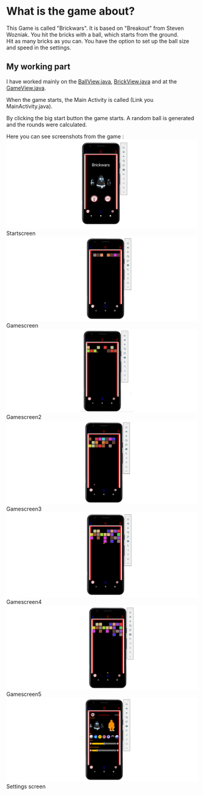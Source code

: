 
# What is the game about?  
  
This Game is called "Brickwars". It is based on "Breakout" from Steven Wozniak. You hit the bricks with a ball, which starts from the ground.   
Hit as many bricks as you can. You have the option to set up the ball size and speed in the settings.  

## My working part 
  
I have worked mainly on the [BallView.java](https://github.com/naqibfaizy92/Projekt-C-Brickwars/blob/master/app/src/main/java/projektc/projektc/projektc/BallView.java), [BrickView.java](https://github.com/naqibfaizy92/Projekt-C-Brickwars/blob/master/app/src/main/java/projektc/projektc/projektc/BrickView.java) and at the [GameView.java](https://github.com/naqibfaizy92/Projekt-C-Brickwars/blob/master/app/src/main/java/projektc/projektc/projektc/GameView.java).
  
When the game starts, the Main Activity is called (Link you MainActivity.java).  
  
By clicking the big start button the game starts. A random ball is generated and the rounds were calculated.  

Here you can see screenshots from the game :
![Start screen](https://github.com/naqibfaizy92/Projekt-C-Brickwars/blob/master/screenshots/Bild1.png?raw=true)
Startscreen
![Game screen](https://github.com/naqibfaizy92/Projekt-C-Brickwars/blob/master/screenshots/Bild2.png?raw=true)
Gamescreen
![Game screen 2](https://github.com/naqibfaizy92/Projekt-C-Brickwars/blob/master/screenshots/Bild3.png?raw=true)
Gamescreen2
![Game screen 3](https://github.com/naqibfaizy92/Projekt-C-Brickwars/blob/master/screenshots/Bild4.png?raw=true)
Gamescreen3
![Game screen 4](https://github.com/naqibfaizy92/Projekt-C-Brickwars/blob/master/screenshots/Bild5_1.png?raw=true)
Gamescreen4
![Game screen 5](https://github.com/naqibfaizy92/Projekt-C-Brickwars/blob/master/screenshots/Bild5_2.png?raw=true)
Gamescreen5
![Settings screen](https://github.com/naqibfaizy92/Projekt-C-Brickwars/blob/master/screenshots/Bild6.png?raw=true)
Settings screen